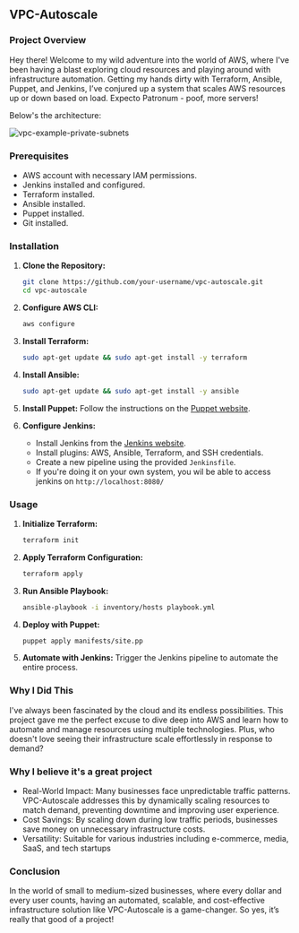 ## VPC-Autoscale

### Project Overview

Hey there! Welcome to my wild adventure into the world of AWS, where I've been having a blast exploring cloud resources and playing around with infrastructure automation. Getting my hands dirty with Terraform, Ansible, Puppet, and Jenkins, I’ve conjured up a system that scales AWS resources up or down based on load. Expecto Patronum - poof, more servers!

Below's the architecture:

![vpc-example-private-subnets](https://github.com/user-attachments/assets/db80e55f-fc09-41d7-86db-e3b50aaf3199)

### Prerequisites

- AWS account with necessary IAM permissions.
- Jenkins installed and configured.
- Terraform installed.
- Ansible installed.
- Puppet installed.
- Git installed.



### Installation

1. **Clone the Repository:**
    ```sh
    git clone https://github.com/your-username/vpc-autoscale.git
    cd vpc-autoscale
    ```

2. **Configure AWS CLI:**
    ```sh
    aws configure
    ```

3. **Install Terraform:**
    ```sh
    sudo apt-get update && sudo apt-get install -y terraform
    ```

5. **Install Ansible:**
    ```sh
    sudo apt-get update && sudo apt-get install -y ansible
    ```

6. **Install Puppet:**
    Follow the instructions on the [Puppet website](https://puppet.com/docs/puppet/latest/installing_and_upgrading.html).

7. **Configure Jenkins:**
    - Install Jenkins from the [Jenkins website](https://www.jenkins.io/download/).
    - Install plugins: AWS, Ansible, Terraform, and SSH credentials.
    - Create a new pipeline using the provided `Jenkinsfile`.
    - If you're doing it on your own system, you wil be able to access jenkins on `http://localhost:8080/`

### Usage

1. **Initialize Terraform:**
    ```sh
    terraform init
    ```

2. **Apply Terraform Configuration:**
    ```sh
    terraform apply
    ```

3. **Run Ansible Playbook:**
    ```sh
    ansible-playbook -i inventory/hosts playbook.yml
    ```

4. **Deploy with Puppet:**
    ```sh
    puppet apply manifests/site.pp
    ```

5. **Automate with Jenkins:**
    Trigger the Jenkins pipeline to automate the entire process.

### Why I Did This

I've always been fascinated by the cloud and its endless possibilities. This project gave me the perfect excuse to dive deep into AWS and learn how to automate and manage resources using multiple technologies. Plus, who doesn't love seeing their infrastructure scale effortlessly in response to demand?

### Why I believe it's a great project

- Real-World Impact: Many businesses face unpredictable traffic patterns. VPC-Autoscale addresses this by dynamically scaling resources to match demand, preventing downtime and improving user experience.
- Cost Savings: By scaling down during low traffic periods, businesses save money on unnecessary infrastructure costs.
- Versatility: Suitable for various industries including e-commerce, media, SaaS, and tech startups

### Conclusion
In the world of small to medium-sized businesses, where every dollar and every user counts, having an automated, scalable, and cost-effective infrastructure solution like VPC-Autoscale is a game-changer. So yes, it’s really that good of a project!

